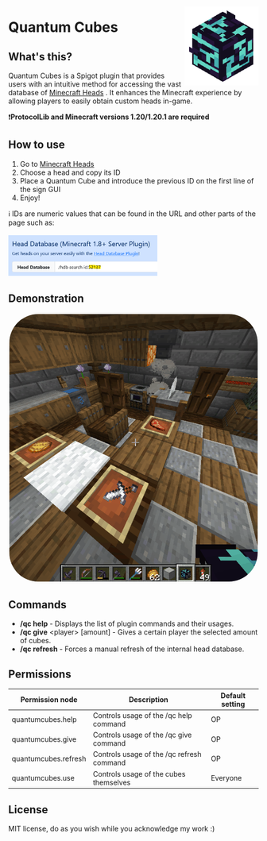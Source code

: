 <img style="z-index: 10;" src="https://raw.githubusercontent.com/Axyss/QuantumCubes/refs/heads/master/.github/assets/icon.png" alt="quantum_cubes_logo" align="right" width="150"></img>
# Quantum Cubes
## What's this?

<p style="max-width: 90ch;">
    Quantum Cubes is a Spigot plugin that provides users with an intuitive method for accessing the vast database of 
    <a href="https://minecraft-heads.com/">Minecraft Heads</a>
. It enhances the Minecraft experience by allowing players to easily obtain custom heads in-game.
</p>

❗**ProtocolLib and Minecraft versions 1.20/1.20.1 are required**

## How to use
1. Go to <a href="https://minecraft-heads.com/">Minecraft Heads</a>
2. Choose a head and copy its ID
3. Place a Quantum Cube and introduce the previous ID on the first line of the sign GUI
4. Enjoy!

ℹ️ IDs are numeric values that can be found in the URL and other parts of the page such as:<br><br>
<img src="https://raw.githubusercontent.com/Axyss/QuantumCubes/refs/heads/master/.github/assets/ids.png" width="300px" text-align="right">

## Demonstration

<p align="center">
<img style="border: 2px solid white; border-radius: 60px;" src="https://raw.githubusercontent.com/Axyss/QuantumCubes/refs/heads/master/.github/assets/demo.gif" width="500px" text-align="right">
</p>

## Commands
- **/qc help** - Displays the list of plugin commands and their usages.
- **/qc give** \<player\> [amount] - Gives a certain player the selected amount of cubes.
- **/qc refresh** - Forces a manual refresh of the internal head database.

## Permissions
| Permission node      | Description                               | Default setting |
|----------------------|-------------------------------------------|-----------------|
| quantumcubes.help    | Controls usage of the /qc help command    | OP              |
| quantumcubes.give    | Controls usage of the /qc give command    | OP              |
| quantumcubes.refresh | Controls usage of the /qc refresh command | OP              |
| quantumcubes.use     | Controls usage of the cubes themselves    | Everyone        |

## License
MIT license, do as you wish while you acknowledge my work :)
